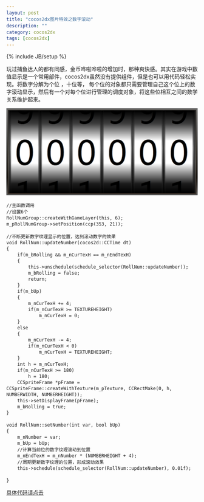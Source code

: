 ```yaml
---
layout: post
title: "cocos2dx图片特效之数字滚动"
description: ""
category: cocos2dx
tags: [cocos2dx]
---
```

{% include JB/setup %}


玩过捕鱼达人的都有同感，金币哗啦哗啦的增加时，那种爽快感。其实在游戏中数值显示是一个常用部件，cocos2dx虽然没有提供组件，但是也可以用代码轻松实现。将数字分解为个位 ，十位等，  每个位的对象都只需要管理自己这个位上的数字滚动显示，然后有一个对每个位进行管理的调度对象，将这些位相互之间的数学关系维护起来。

![rollNum][1]

    //主函数调用
    //设置6个
    RollNumGroup::createWithGameLayer(this, 6);
    m_pRollNumGroup->setPosition(ccp(353, 21));
    
    //不断更新数字纹理显示的位置，达到滚动数字的效果
    void RollNum::updateNumber(cocos2d::CCTime dt)
    {
        if(m_bRolling && m_nCurTexH == m_nEndTexH)
        {
            this->unschedule(schedule_selector(RollNum::updateNumber));
            m_bRolling = false;
            return;
        }
        if(m_bUp)
        {
            m_nCurTexH += 4;
            if(m_nCurTexH >= TEXTUREHEIGHT)
                m_nCurTexH = 0;
        }
        else
        {
            m_nCurTexH -= 4;
            if(m_nCurTexH < 0)
                m_nCurTexH = TEXTUREHEIGHT;
        }
        int h = m_nCurTexH;
        if(m_nCurTexH >= 180)
            h = 180;
        CCSpriteFrame *pFrame = CCSpriteFrame::createWithTexture(m_pTexture, CCRectMake(0, h, NUMBERWIDTH, NUMBERHEIGHT));
        this->setDisplayFrame(pFrame);   
        m_bRolling = true;
    }
    
    void RollNum::setNumber(int var, bool bUp)
    {    
        m_nNumber = var;
        m_bUp = bUp;
        //计算当前位的数字纹理滚动到位置
        m_nEndTexH = m_nNumber * (NUMBERHEIGHT + 4);
        //周期更新数字纹理的位置，形成滚动效果
        this->schedule(schedule_selector(RollNum::updateNumber), 0.01f);
       
    }

[具体代码请点击][2]


  [1]: https://github.com/sanyuancap/sanyuancap.github.com/blob/master/assets/blogImg/rollNum.jpg?raw=true
  [2]: http://blog.csdn.net/hezeping888/article/details/9197385